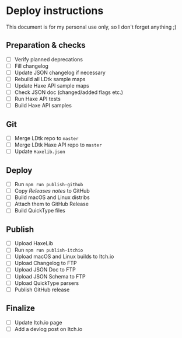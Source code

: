 # Deploy instructions

This document is for my personal use only, so I don't forget anything ;)

## Preparation & checks
- [ ] Verify planned deprecations
- [ ] Fill changelog
- [ ] Update JSON changelog if necessary
- [ ] Rebuild all LDtk sample maps
- [ ] Update Haxe API sample maps
- [ ] Check JSON doc (changed/added flags etc.)
- [ ] Run Haxe API tests
- [ ] Build Haxe API samples

## Git
- [ ] Merge LDtk repo to `master`
- [ ] Merge LDtk Haxe API repo to `master`
- [ ] Update `Haxelib.json`

## Deploy
- [ ] Run `npm run publish-github`
- [ ] Copy *Releases notes* to GitHub
- [ ] Build macOS and Linux distribs
- [ ] Attach them to GitHub Release
- [ ] Build QuickType files

## Publish
- [ ] Upload HaxeLib
- [ ] Run `npm run publish-itchio`
- [ ] Upload macOS and Linux builds to Itch.io
- [ ] Upload Changelog to FTP
- [ ] Upload JSON Doc to FTP
- [ ] Upload JSON Schema to FTP
- [ ] Upload QuickType parsers
- [ ] Publish GitHub release

## Finalize
- [ ] Update Itch.io page
- [ ] Add a devlog post on Itch.io
